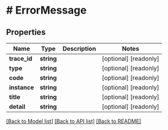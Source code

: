 # # ErrorMessage

## Properties

Name | Type | Description | Notes
------------ | ------------- | ------------- | -------------
**trace_id** | **string** |  | [optional] [readonly]
**type** | **string** |  | [optional] [readonly]
**code** | **string** |  | [optional] [readonly]
**instance** | **string** |  | [optional] [readonly]
**title** | **string** |  | [optional] [readonly]
**detail** | **string** |  | [optional] [readonly]

[[Back to Model list]](../../README.md#models) [[Back to API list]](../../README.md#endpoints) [[Back to README]](../../README.md)
